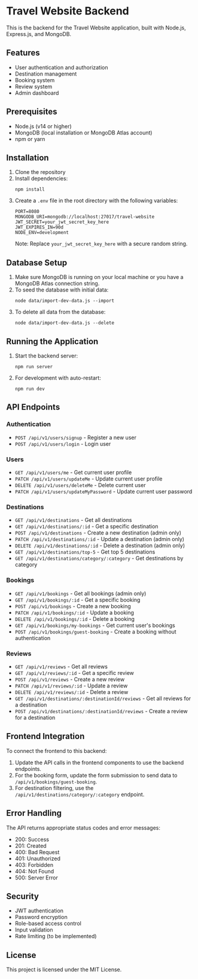 # Travel Website Backend

This is the backend for the Travel Website application, built with Node.js, Express.js, and MongoDB.

## Features

- User authentication and authorization
- Destination management
- Booking system
- Review system
- Admin dashboard

## Prerequisites

- Node.js (v14 or higher)
- MongoDB (local installation or MongoDB Atlas account)
- npm or yarn

## Installation

1. Clone the repository
2. Install dependencies:
   ```
   npm install
   ```
3. Create a `.env` file in the root directory with the following variables:
   ```
   PORT=8080
   MONGODB_URI=mongodb://localhost:27017/travel-website
   JWT_SECRET=your_jwt_secret_key_here
   JWT_EXPIRES_IN=90d
   NODE_ENV=development
   ```
   Note: Replace `your_jwt_secret_key_here` with a secure random string.

## Database Setup

1. Make sure MongoDB is running on your local machine or you have a MongoDB Atlas connection string.
2. To seed the database with initial data:
   ```
   node data/import-dev-data.js --import
   ```
3. To delete all data from the database:
   ```
   node data/import-dev-data.js --delete
   ```

## Running the Application

1. Start the backend server:
   ```
   npm run server
   ```
2. For development with auto-restart:
   ```
   npm run dev
   ```

## API Endpoints

### Authentication

- `POST /api/v1/users/signup` - Register a new user
- `POST /api/v1/users/login` - Login user

### Users

- `GET /api/v1/users/me` - Get current user profile
- `PATCH /api/v1/users/updateMe` - Update current user profile
- `DELETE /api/v1/users/deleteMe` - Delete current user
- `PATCH /api/v1/users/updateMyPassword` - Update current user password

### Destinations

- `GET /api/v1/destinations` - Get all destinations
- `GET /api/v1/destinations/:id` - Get a specific destination
- `POST /api/v1/destinations` - Create a new destination (admin only)
- `PATCH /api/v1/destinations/:id` - Update a destination (admin only)
- `DELETE /api/v1/destinations/:id` - Delete a destination (admin only)
- `GET /api/v1/destinations/top-5` - Get top 5 destinations
- `GET /api/v1/destinations/category/:category` - Get destinations by category

### Bookings

- `GET /api/v1/bookings` - Get all bookings (admin only)
- `GET /api/v1/bookings/:id` - Get a specific booking
- `POST /api/v1/bookings` - Create a new booking
- `PATCH /api/v1/bookings/:id` - Update a booking
- `DELETE /api/v1/bookings/:id` - Delete a booking
- `GET /api/v1/bookings/my-bookings` - Get current user's bookings
- `POST /api/v1/bookings/guest-booking` - Create a booking without authentication

### Reviews

- `GET /api/v1/reviews` - Get all reviews
- `GET /api/v1/reviews/:id` - Get a specific review
- `POST /api/v1/reviews` - Create a new review
- `PATCH /api/v1/reviews/:id` - Update a review
- `DELETE /api/v1/reviews/:id` - Delete a review
- `GET /api/v1/destinations/:destinationId/reviews` - Get all reviews for a destination
- `POST /api/v1/destinations/:destinationId/reviews` - Create a review for a destination

## Frontend Integration

To connect the frontend to this backend:

1. Update the API calls in the frontend components to use the backend endpoints.
2. For the booking form, update the form submission to send data to `/api/v1/bookings/guest-booking`.
3. For destination filtering, use the `/api/v1/destinations/category/:category` endpoint.

## Error Handling

The API returns appropriate status codes and error messages:

- 200: Success
- 201: Created
- 400: Bad Request
- 401: Unauthorized
- 403: Forbidden
- 404: Not Found
- 500: Server Error

## Security

- JWT authentication
- Password encryption
- Role-based access control
- Input validation
- Rate limiting (to be implemented)

## License

This project is licensed under the MIT License.